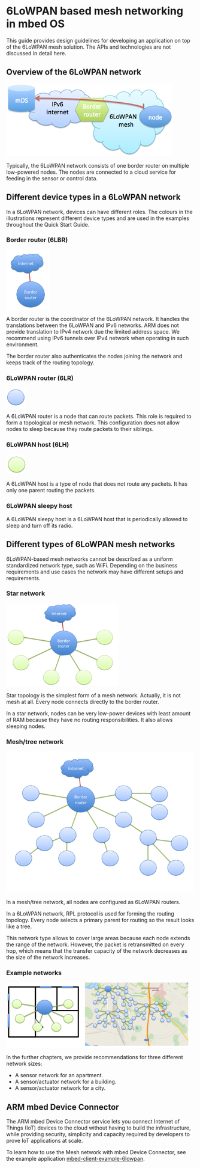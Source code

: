 6LoWPAN based mesh networking in mbed OS
========================================

This guide provides design guidelines for developing an application on top of the 6LoWPAN mesh solution. The APIs and technologies are not discussed in detail here.

## Overview of the 6LoWPAN network

![Node connected to server](img/node_to_server.png)

Typically, the 6LoWPAN network consists of one border router on multiple low-powered nodes. The nodes are connected to a cloud service for feeding in the sensor or control data.

## Different device types in a 6LoWPAN network

In a 6LoWPAN network, devices can have different roles. The colours in the illustrations represent different device types and are used in the examples throughout the Quick Start Guide.

### Border router (6LBR)

![Border router](img/br.png)

A border router is the coordinator of the 6LoWPAN network. It handles the translations between the 6LoWPAN and IPv6 networks.
ARM does not provide translation to IPv4 network due the limited address space. We recommend using IPv6 tunnels over
IPv4 network when operating in such environment.

The border router also authenticates the nodes joining the network and keeps track of the routing topology.

### 6LoWPAN router (6LR)

![6LoWPAN router](img/6lr.png)

A 6LoWPAN router is a node that can route packets. This role is required to form a topological or mesh network.
This configuration does not allow nodes to sleep because they route packets to their siblings.

### 6LoWPAN host (6LH)

![6LoWPAN Host](img/6lh.png)

A 6LoWPAN host is a type of node that does not route any packets. It has only one parent routing the packets.

### 6LoWPAN sleepy host

A 6LoWPAN sleepy host is a 6LoWPAN host that is periodically allowed to sleep and turn off its radio.

## Different types of 6LoWPAN mesh networks

6LoWPAN-based mesh networks cannot be described as a uniform standardized network type, such as WiFi. Depending on the
business requirements and use cases the network may have different setups and requirements.

### Star network

![Start topology](img/star_topology.png)

Star topology is the simplest form of a mesh network. Actually, it is not mesh at all. Every node connects
directly to the border router.

In a star network, nodes can be very low-power devices with least amount of RAM because they have no routing
responsibilities. It also allows sleeping nodes.

### Mesh/tree network

![Tree type mesh](img/mesh.png)

In a mesh/tree network, all nodes are configured as 6LoWPAN routers.

In a 6LoWPAN network, RPL protocol is used for forming the routing topology. Every node selects a primary parent for
routing so the result looks like a tree.

This network type allows to cover large areas because each node extends the range of the network. However, the packet is retransmitted on every hop, which means that the transfer capacity of the network decreases as the size of the network increases.

### Example networks

![Example networks](img/examples.png)

In the further chapters, we provide recommendations for three different network sizes:

- A sensor network for an apartment.
- A sensor/actuator network for a building.
- A sensor/actuator network for a city.

## ARM mbed Device Connector

The ARM mbed Device Connector service lets you connect Internet of Things (IoT) devices to the cloud without having to build the infrastructure, while providing security, simplicity and capacity required by developers to prove IoT applications at scale.

To learn how to use the Mesh network with mbed Device Connector,
see the example application [mbed-client-example-6lowpan](https://github.com/ARMmbed/mbed-client-example-6lowpan).
